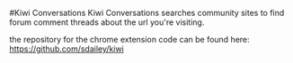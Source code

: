 #Kiwi Conversations
Kiwi Conversations searches community sites to find forum comment threads about the url you're visiting.

the repository for the chrome extension code can be found here:  https://github.com/sdailey/kiwi
